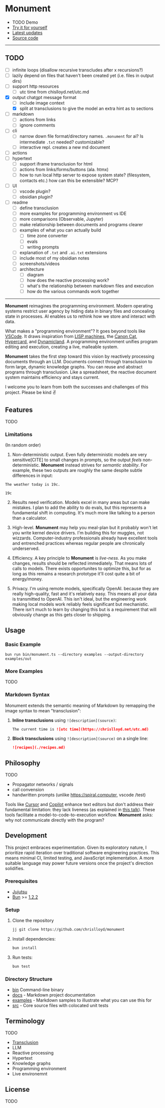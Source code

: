 # Monument

* TODO Demo
* [Try it for yourself](#usage)
* [Latest updates](https://github.com/chrislloyd/monument/commits)
* [Source code](https://github.com/chrislloyd/monument)

---

## TODO

* [ ] infinite loops (disallow recursive transcludes after x recursions?)
* [ ] lazily depend on files that haven't been created yet (i.e. files in output dirs)
* [ ] support http resources
  * [ ] utc time from chislloyd.net/utc.md
* [x] output chatgpt message format
  * [ ] include image context
  * [x] split at transclusions to give the model an extra hint as to sections
* [ ] markdown
  * [ ] actions from links
  * [ ] ignore comments
* [ ] cli
  * [ ] narrow down file format/directory names. `.monument` for ai? Is intermediate `.txt` needed? customizable?
  * [ ] interactive repl. creates a new md document
* [ ] actions
* [ ] hypertext
  * [ ] support iframe transclusion for html
  * [ ] actions from links/forms/buttons (ala. htmx)
  * [ ] how to run local http server to expose system state? (filesystem, contacts etc.) how can this be extensible? MCP?
* [ ] UI
  * [ ] vscode plugin?
  * [ ] obsidian plugin?
* [ ] readme
  * [ ] define transclusion
  * [ ] more examples for programming environment vs IDE
  * [ ] more comparisons (Observable, Jupyter)
  * [ ] make relationship between documents and programs clearer
  * [ ] examples of what you can actually build
    * [ ] time zone converter
    * [ ] evals
    * [ ] writing prompts
  * [ ] explanation of `.txt` and `.ai.txt` extensions
  * [ ] include most of my obsidian notes
  * [ ] screenshots/videos
  * [ ] architecture
    * [ ] diagram
    * [ ] how does the reactive processing work?
    * [ ] what's the relationship between markdown files and execution
    * [ ] how do the various commands work together

---

**Monument** reimagines the programming environment. Modern operating systems restrict user agency by hiding data in binary files and concealing state in processes. AI enables us to rethink how we store and interact with data.

What makes a "programming environment"? It goes beyond tools like [VSCode](https://code.visualstudio.com). It draws inspiration from [LISP machines](https://en.wikipedia.org/wiki/Lisp_machine), the [Canon Cat](https://en.wikipedia.org/wiki/Canon_Cat), [Hypercard](https://hypercard.org), and [Dynamicland](https://dynamicland.org/2024/FAQ/#What_do_you_mean_by_dynamic_medium). A programming environment unifies program editing and execution, creating a live, malleable system.

**Monument** takes the first step toward this vision by reactively processing documents through an LLM. Documents connect through transclusion to form large, dynamic knowledge graphs. You can reuse and abstract programs through transclusion. Like a spreadsheet, the reactive document system maintains efficiency and stays current.

I welcome you to learn from both the successes and challenges of this project. Please be kind ✌️

## Features

TODO

### Limitations

(In random order)

1. Non-deterministic output. Even fully deterministic models are very sensitive[CITE] to small changes in prompts, so the output _feels_ non-deterministic. **Monument** instead strives for _semantic stability_. For example, these two outputs are roughly the same despite subtle differences in input:

```
The weather today is 19c.
```

```
19c
```

2. Results need verification. Models excel in many areas but can make mistakes. I plan to add the ability to do evals, but this represents a fundamental shift in computing. It's much more like talking to a person than a calculator.

3. High-level. **Monument** may help you meal-plan but it probably won't let you write kernel device drivers. I'm building this for muggles, not wizzards. Computer-industry professionals already have excellent tools and entrenched practices whereas regular people are chronically underserved.

4. Efficiency. A key principle to **Monument** is _live-ness_. As you make changes, results should be reflected immediately. That means lots of calls to models. There exists opportunites to optimize this, but for as long as this remains a research prototype it'll cost quite a bit of energy/money.

5. Privacy. I'm using remote models, specifically OpenAI.  because they are really high-quality, fast and it's relatively easy. This means all your data is transmitted to OpenAI. This isn't ideal, but the engineering work making local models work reliably feels significant but mechanistic. There isn't much to learn by changing this but is a requirement that will obviously change as this gets closer to shipping.

## Usage

### Basic Example

```shell
bun run bin/monument.ts --directory examples --output-directory examples/out
```

### More Examples

TODO

### Markdown Syntax

Monument extends the semantic meaning of Markdown by remapping the image syntax to mean "transclusion":

1. **Inline transclusions** using `![description](source)`:

   ```markdown
   The current time is ![utc time](https://chrislloyd.net/utc.md)
   ```

2. **Block transclusions** using `![description](source)` on a single line:

   ```markdown
   ![recipes](./recipes.md)
   ```

## Philosophy

TODO

* Propagator networks / signals
* call convension
* handwritten prompts (unlike https://spiral.computer, vscode /test)

Tools like [Cursor](https://cursor.com) and [Copilot](https://github.com/features/copilot) enhance text editors but don't address their fundamental limitation: they lack liveness (as explained in [this talk](https://www.youtube.com/watch?v=ZfytHvgHybA)). These tools facilitate a model-to-code-to-execution workflow. **Monument** asks: why not communicate directly with the program?

## Development

This project embraces experimentation. Given its exploratory nature, I prioritize rapid iteration over traditional software engineering practices. This means minimal CI, limited testing, and JavaScript implementation. A more suitable language may power future versions once the project's direction solidifies.

### Prerequisites

* [Jujutsu](https://jj-vcs.github.io/jj/latest/)
* [Bun](https://bun.sh) >= [1.2.2](https://github.com/oven-sh/bun/releases/tag/bun-v1.2.2)

### Setup

1. Clone the repository

   ```sh
   jj git clone https://github.com/chrislloyd/monument
   ```

2. Install dependencies:

   ```sh
   bun install
   ```

3. Run tests:

   ```sh
   bun test
   ```

### Directory Structure

* [bin](bin) Command-line binary
* [docs](docs) - Markdown project documentation
* [examples](examples) - Markdown samples to illustrate what you can use this for
* [src](src) - Core source files with colocated unit tests

## Terminology

TODO

* [Transclusion](docs/transclusion.md)
* LLM
* Reactive processing
* Hypertext
* Knowledge graphs
* Programming environment
* Live environemnt

## License

TODO
